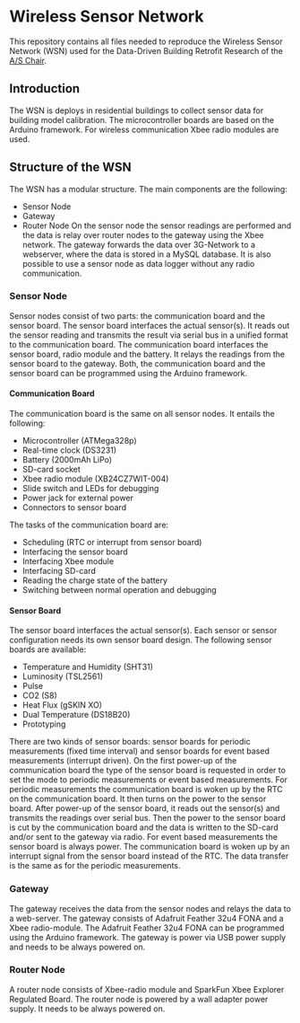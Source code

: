 # Wireless Sensor Network
This repository contains all files needed to reproduce the Wireless Sensor Network (WSN) used for the Data-Driven Building Retrofit Research of the [A/S Chair](http://www.systems.arch.ethz.ch/). 

## Introduction
The WSN is deploys in residential buildings to collect sensor data for building model calibration. The microcontroller boards are based on the Arduino framework. For wireless communication Xbee radio modules are used.

## Structure of the WSN
The WSN has a modular structure. The main components are the following:
* Sensor Node
* Gateway
* Router Node
On the sensor node the sensor readings are performed and the data is relay over router nodes to the gateway using the Xbee network. The gateway forwards the data over 3G-Network to a webserver, where the data is stored in a MySQL database. It is also possible to use a sensor node as data logger without any radio communication.

### Sensor Node
Sensor nodes consist of two parts: the communication board and the sensor board. The sensor board interfaces the actual sensor(s). It reads out the sensor reading and transmits the result via serial bus in a unified format to the communication board. The communication board interfaces the sensor board, radio module and the battery. It relays the readings from the sensor board to the gateway. Both, the communication board and the sensor board can be programmed using the Arduino framework.

#### Communication Board
The communication board is the same on all sensor nodes. It entails the following:
* Microcontroller (ATMega328p)
* Real-time clock (DS3231)
* Battery (2000mAh LiPo)
* SD-card socket
* Xbee radio module (XB24CZ7WIT-004)
* Slide switch and LEDs for debugging
* Power jack for external power
* Connectors to sensor board

The tasks of the communication board are:
* Scheduling (RTC or interrupt from sensor board)
* Interfacing the sensor board
* Interfacing Xbee module
* Interfacing SD-card
* Reading the charge state of the battery
* Switching between normal operation and debugging

#### Sensor Board
The sensor board interfaces the actual sensor(s). Each sensor or sensor configuration needs its own sensor board design.
The following sensor boards are available:
* Temperature and Humidity (SHT31)
* Luminosity (TSL2561)
* Pulse
* CO2 (S8)
* Heat Flux (gSKIN XO)
* Dual Temperature (DS18B20)
* Prototyping

There are two kinds of sensor boards: sensor boards for periodic measurements (fixed time interval) and sensor boards for event based measurements (interrupt driven). On the first power-up of the communication board the type of the sensor board is requested in order to set the mode to periodic measurements or event based measurements. For periodic measurements the communication board is woken up by the RTC on the communication board. It then turns on the power to the sensor board. After power-up of the sensor board, it reads out the sensor(s) and transmits the readings over serial bus. Then the power to the sensor board is cut by the communication board and the data is written to the SD-card and/or sent to the gateway via radio.
For event based measurements the sensor board is always power. The communication board is woken up by an interrupt signal from the sensor board instead of the RTC. The data transfer is the same as for the periodic measurements. 

### Gateway
The gateway receives the data from the sensor nodes and relays the data to a web-server. The gateway consists of Adafruit Feather 32u4 FONA and a Xbee radio-module. The Adafruit Feather 32u4 FONA can be programmed using the Arduino framework. The gateway is power via USB power supply and needs to be always powered on.

### Router Node
A router node consists of Xbee-radio module and SparkFun Xbee Explorer Regulated Board. The router node is powered by a wall adapter power supply. It needs to be always powered on.




